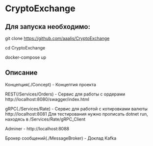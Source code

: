 # CryptoExchange
## Для запуска необходимо:
git clone https://github.com/aaalis/CryptoExchange

cd CryptoExchange

docker-compose up

## Описание
Концепция(./Concept) - Концептия проекта

REST(/Services/Orders) - Сервис для работы с ордерами
http://localhost:8080/swagger/index.html

gRPC(./Services/Rate) - Сервис для работой с котировками валюты
http://localhost:8081
Для тестирования нужно прописать dotnet run, находясь в /Services/Rate/gRPC_Client

Adminer - http://localhost:8088

Брокер сообщений(./MessageBroker) - Доклад Kafka
